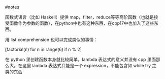 #notes

函数式语言（比如 Haskell）提供 map，filter，reduce等等高阶函数（也就是接受函数作为参数的函数），在python中也有这种东西，在cpp17中也加入了这些东西。

用 list comprehension 也可以完成类似的事情：

[factorial(n) for n in range(6) if n % 2]

在 python 里创建函数本身就比较简单，lambda 表达式的意义并没有 cpp 里面那么大。在这里 lambda 表达式只能是一个 expression，不能包含如 while try 之类的东西

